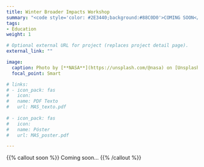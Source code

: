 ```yaml
---
title: Winter Broader Impacts Workshop
summary: "<code style='color: #2E3440;background:#88C0D0'>COMING SOON</code> <br> Kepler's Laws. Newton's Law of Universal Gravitation. Gravitational Field."
tags:
- Education
weight: 1

# Optional external URL for project (replaces project detail page).
external_link: ""

image:
  caption: Photo by [**NASA**](https://unsplash.com/@nasa) on [Unsplash](https://unsplash.com)
  focal_point: Smart

# links:
# - icon_pack: fas
#   icon:
#   name: PDF Texto
#   url: MAS_texto.pdf
  
# - icon_pack: fas
#   icon:
#   name: Póster
#   url: MAS_poster.pdf

---
```


{{% callout soon %}}
Coming soon...
{{% /callout %}}
